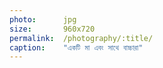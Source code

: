 ```yaml
---
photo:      jpg
size:       960x720
permalink:  /photography/:title/
caption:    "একটি মা এবং সাথে বাচ্চারা"
---
```

